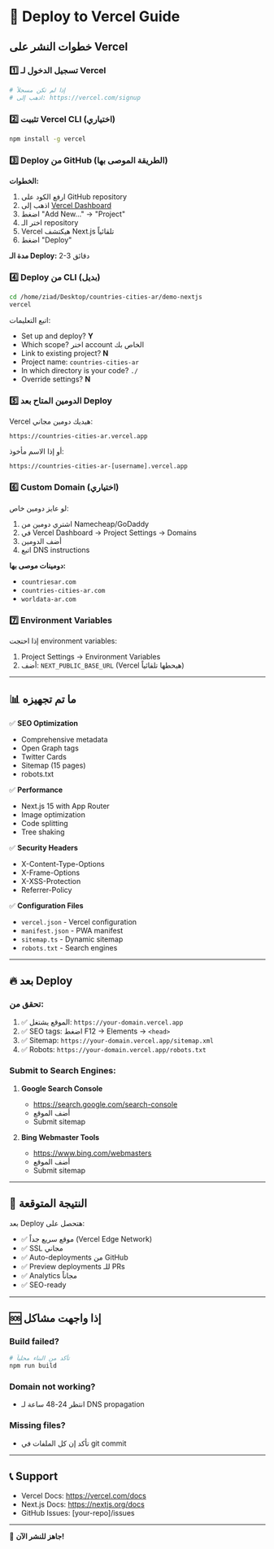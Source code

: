 # 🚀 Deploy to Vercel Guide

## خطوات النشر على Vercel

### 1️⃣ تسجيل الدخول لـ Vercel
```bash
# إذا لم تكن مسجلاً
# اذهب إلى: https://vercel.com/signup
```

### 2️⃣ تثبيت Vercel CLI (اختياري)
```bash
npm install -g vercel
```

### 3️⃣ Deploy من GitHub (الطريقة الموصى بها)

**الخطوات:**
1. ارفع الكود على GitHub repository
2. اذهب إلى [Vercel Dashboard](https://vercel.com/dashboard)
3. اضغط "Add New..." → "Project"
4. اختر الـ repository
5. Vercel هيكتشف Next.js تلقائياً
6. اضغط "Deploy"

**مدة الـ Deploy:** 2-3 دقائق

### 4️⃣ Deploy من CLI (بديل)
```bash
cd /home/ziad/Desktop/countries-cities-ar/demo-nextjs
vercel
```

اتبع التعليمات:
- Set up and deploy? **Y**
- Which scope? اختر account الخاص بك
- Link to existing project? **N**
- Project name: `countries-cities-ar`
- In which directory is your code? `./`
- Override settings? **N**

### 5️⃣ الدومين المتاح بعد Deploy

Vercel هيديك دومين مجاني:
```
https://countries-cities-ar.vercel.app
```

أو إذا الاسم مأخوذ:
```
https://countries-cities-ar-[username].vercel.app
```

### 6️⃣ Custom Domain (اختياري)

لو عايز دومين خاص:
1. اشتري دومين من Namecheap/GoDaddy
2. في Vercel Dashboard → Project Settings → Domains
3. أضف الدومين
4. اتبع DNS instructions

**دومينات موصى بها:**
- `countriesar.com`
- `countries-cities-ar.com`
- `worldata-ar.com`

### 7️⃣ Environment Variables

إذا احتجت environment variables:
1. Project Settings → Environment Variables
2. أضف: `NEXT_PUBLIC_BASE_URL` (Vercel هيحطها تلقائياً)

---

## 📊 ما تم تجهيزه

✅ **SEO Optimization**
- Comprehensive metadata
- Open Graph tags
- Twitter Cards
- Sitemap (15 pages)
- robots.txt

✅ **Performance**
- Next.js 15 with App Router
- Image optimization
- Code splitting
- Tree shaking

✅ **Security Headers**
- X-Content-Type-Options
- X-Frame-Options
- X-XSS-Protection
- Referrer-Policy

✅ **Configuration Files**
- `vercel.json` - Vercel configuration
- `manifest.json` - PWA manifest
- `sitemap.ts` - Dynamic sitemap
- `robots.txt` - Search engines

---

## 🔥 بعد Deploy

### تحقق من:
1. ✅ الموقع يشتغل: `https://your-domain.vercel.app`
2. ✅ SEO tags: اضغط F12 → Elements → `<head>`
3. ✅ Sitemap: `https://your-domain.vercel.app/sitemap.xml`
4. ✅ Robots: `https://your-domain.vercel.app/robots.txt`

### Submit to Search Engines:
1. **Google Search Console**
   - https://search.google.com/search-console
   - أضف الموقع
   - Submit sitemap

2. **Bing Webmaster Tools**
   - https://www.bing.com/webmasters
   - أضف الموقع
   - Submit sitemap

---

## 🎯 النتيجة المتوقعة

بعد Deploy هتحصل على:
- ✅ موقع سريع جداً (Vercel Edge Network)
- ✅ SSL مجاني
- ✅ Auto-deployments من GitHub
- ✅ Preview deployments للـ PRs
- ✅ Analytics مجاناً
- ✅ SEO-ready

---

## 🆘 إذا واجهت مشاكل

### Build failed?
```bash
# تأكد من البناء محلياً
npm run build
```

### Domain not working?
- انتظر 24-48 ساعة لـ DNS propagation

### Missing files?
- تأكد إن كل الملفات في git commit

---

## 📞 Support

- Vercel Docs: https://vercel.com/docs
- Next.js Docs: https://nextjs.org/docs
- GitHub Issues: [your-repo]/issues

---

🎉 **جاهز للنشر الآن!**
